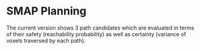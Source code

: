 # SMAP Planning
The current version shows 3 path candidates which are evaluated in terms of their safety (reachability probability) as well as certainty (variance of voxels traversed by each path).
